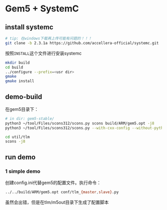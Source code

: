 # Gem5 + SystemC

## install systemc

 ~~~bash
 # tip: 在windows下载再上传可能有问题的！！！
 git clone -b 2.3.1a https://github.com/accellera-official/systemc.git
 ~~~

按照`INSTALL`这个文件进行安装systemc

~~~bash
mkdir build
cd build
../configure --prefix=<usr dir>
gmake
gmake install
~~~



## demo-build

在gem5目录下：

~~~bash
# in dir: gem5-stable/
python3 ~/tool/Files/scons312/scons.py scons build/ARM/gem5.opt -j8
python3 ~/tool/Files/scons312/scons.py --with-cxx-config --without-python --without-tcmalloc USE_SYSTEMC=0 build/ARM/libgem5_opt.so -j8

cd util/tlm
scons -j8
~~~

## run demo



### 1 simple demo

创建config.ini代替gem5的配置文件。执行命令：

~~~bash
../../build/ARM/gem5.opt conf/tlm_{master,slave}.py
~~~



虽然会出错，但是在tlm/m5out目录下生成了配置脚本

